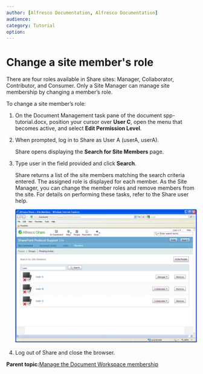 ```yaml
---
author: [Alfresco Documentation, Alfresco Documentation]
audience: 
category: Tutorial
option: 
---
```


# Change a site member's role

There are four roles available in Share sites: Manager, Collaborator, Contributor, and Consumer. Only a Site Manager can manage site membership by changing a member’s role.

To change a site member’s role:

1.  On the Document Management task pane of the document spp-tutorial.docx, position your cursor over **User C**, open the menu that becomes active, and select **Edit Permission Level**.

2.  When prompted, log in to Share as User A \(userA, userA\).

    Share opens displaying the **Search for Site Members** page.

3.  Type user in the field provided and click **Search**.

    Share returns a list of the site members matching the search criteria entered. The assigned role is displayed for each member. As the Site Manager, you can change the member roles and remove members from the site. For details on performing these tasks, refer to the Share user help.

    ![](../images/EditPermissionLevel.png)

4.  Log out of Share and close the browser.


**Parent topic:**[Manage the Document Workspace membership](../concepts/gs-spp-members-manage.md)

